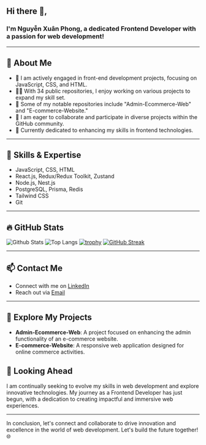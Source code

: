 ## Hi there 👋, 

### I'm Nguyễn Xuân Phong, a dedicated Frontend Developer with a passion for web development!

---

## 🧐 About Me

- 🚀 I am actively engaged in front-end development projects, focusing on JavaScript, CSS, and HTML.
- 👨‍💻 With 34 public repositories, I enjoy working on various projects to expand my skill set.
- 🌟 Some of my notable repositories include "Admin-Ecommerce-Web" and "E-commerce-Website."
- 💬 I am eager to collaborate and participate in diverse projects within the GitHub community.
- 🎯 Currently dedicated to enhancing my skills in frontend technologies.

---

## 💼 Skills & Expertise

- JavaScript, CSS, HTML
- React.js, Redux/Redux Toolkit, Zustand
- Node.js, Nest.js
- PostgreSQL, Prisma, Redis
- Tailwind CSS
- Git

---

## 🔥 GitHub Stats

![Github Stats](https://github-readme-stats.vercel.app/api?username=xuanphong03)
![Top Langs](https://github-readme-stats.vercel.app/api/top-langs/?username=xuanphong03)
[![trophy](https://github-profile-trophy.vercel.app/?username=xuanphong03)](https://github.com/xuanphong03)
[![GitHub Streak](https://streak-stats.demolab.com/?user=xuanphong03)](https://git.io/streak-stats)

---

## 📫 Contact Me

- Connect with me on [LinkedIn](https://www.linkedin.com/in/xuanphong03/)
- Reach out via [Email](mailto:xuanphong@example.com)

---

## 🌟 Explore My Projects

- **Admin-Ecommerce-Web**: A project focused on enhancing the admin functionality of an e-commerce website.
- **E-commerce-Website**: A responsive web application designed for online commerce activities.

## 🚀 Looking Ahead

I am continually seeking to evolve my skills in web development and explore innovative technologies. My journey as a Frontend Developer has just begun, with a dedication to creating impactful and immersive web experiences.

---

In conclusion, let's connect and collaborate to drive innovation and excellence in the world of web development. Let's build the future together! 🌐
